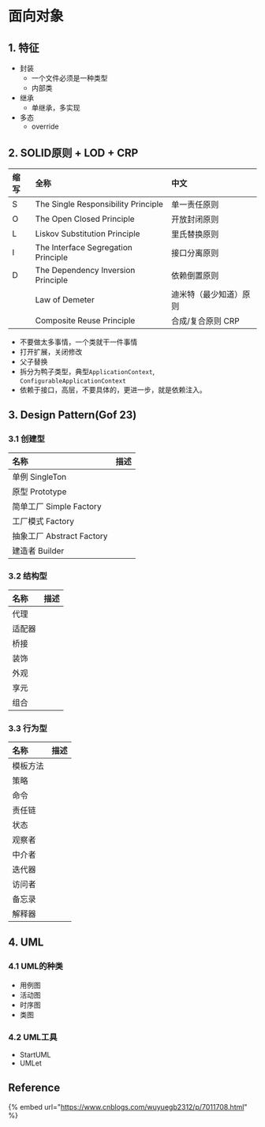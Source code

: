 # 面向对象

## 1. 特征

* 封装
  * 一个文件必须是一种类型
  * 内部类
* 继承
  * 单继承，多实现
* 多态
  * override

## 2. SOLID原则 + LOD + CRP

| 缩写 | 全称 | 中文 |
| :--- | :--- | :--- |
| S | The Single Responsibility Principle | 单一责任原则 |
| O | The Open Closed Principle | 开放封闭原则 |
| L | Liskov Substitution Principle | 里氏替换原则 |
| I | The Interface Segregation Principle | 接口分离原则 |
| D | The Dependency Inversion Principle | 依赖倒置原则 |
|  | Law of Demeter | 迪米特（最少知道）原则 |
|  | Composite Reuse Principle | 合成/复合原则 CRP |

* 不要做太多事情，一个类就干一件事情
* 打开扩展，关闭修改
* 父子替换
* 拆分为鸭子类型，典型`ApplicationContext`, `ConfigurableApplicationContext`
* 依赖于接口，高层，不要具体的，更进一步，就是依赖注入。



## 3. Design Pattern\(Gof 23\)

### 3.1 创建型

| 名称 | 描述 |
| :--- | :--- |
| 单例 SingleTon |  |
| 原型 Prototype |  |
| 简单工厂 Simple Factory |  |
| 工厂模式 Factory  |  |
| 抽象工厂 Abstract Factory |  |
| 建造者 Builder |  |

### 3.2 结构型

| 名称 | 描述 |
| :--- | :--- |
| 代理 |  |
| 适配器 |  |
| 桥接 |  |
| 装饰 |  |
| 外观 |  |
|  享元 |  |
| 组合 |  |

### 3.3 行为型

| 名称 | 描述 |
| :--- | :--- |
| 模板方法 |  |
| 策略 |  |
| 命令 |  |
| 责任链 |  |
| 状态 |  |
| 观察者 |  |
| 中介者 |  |
| 迭代器 |  |
| 访问者 |  |
| 备忘录 |  |
| 解释器 |  |



## 4. UML

### 4.1 UML的种类

* 用例图
* 活动图
* 时序图
* 类图

### 4.2 UML工具

* StartUML
* UMLet



## Reference

{% embed url="https://www.cnblogs.com/wuyuegb2312/p/7011708.html" %}



